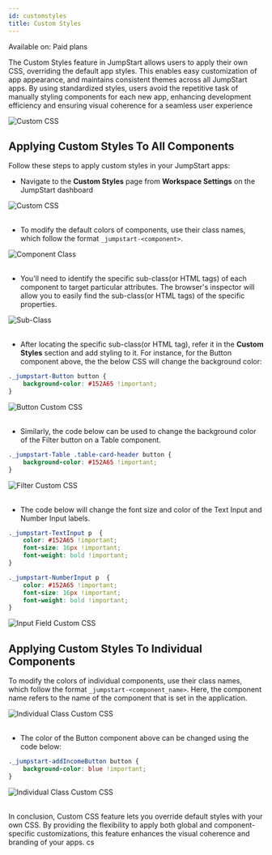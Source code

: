 ```yaml
---
id: customstyles
title: Custom Styles
---
```


<div className='badge badge--primary heading-badge'>Available on: Paid plans</div>

The Custom Styles feature in JumpStart allows users to apply their own CSS, overriding the default app styles. This enables easy customization of app appearance, and maintains consistent themes across all JumpStart apps. By using standardized styles, users avoid the repetitive task of manually styling components for each new app, enhancing development efficiency and ensuring visual coherence for a seamless user experience

<div style={{textAlign: 'center'}}>
    <img className="screenshot-full" src="/img/v2-beta/app-builder/customcss/customcss-v2.gif" alt="Custom CSS" /> 
</div>

## Applying Custom Styles To All Components

Follow these steps to apply custom styles in your JumpStart apps:

- Navigate to the **Custom Styles** page from **Workspace Settings** on the JumpStart dashboard

<div style={{textAlign: 'center'}}>
    <img className="screenshot-full" src="/img/v2-beta/app-builder/customcss/custom-styles.png" alt="Custom CSS" />
</div>
<br/>

- To modify the default colors of components, use their class names, which follow the format `_jumpstart-<component>`. 

<div style={{textAlign: 'center'}}>
    <img className="screenshot-full" src="/img/v2-beta/app-builder/customcss/component-class.png" alt="Component Class" />
</div>
<br/>

- You'll need to identify the specific sub-class(or HTML tags) of each component to target particular attributes. The browser's inspector will allow you to easily find the sub-class(or HTML tags) of the specific 
properties. 

<div style={{textAlign: 'center'}}>
    <img className="screenshot-full" src="/img/v2-beta/app-builder/customcss/button-class-subclass.png" alt="Sub-Class" />
</div>
<br/>

- After locating the specific sub-class(or HTML tag), refer it in the **Custom Styles** section and add styling to it. For instance, for the Button component above, the the below CSS will change the background color:

```css
._jumpstart-Button button {
    background-color: #152A65 !important;
}
```

<div style={{textAlign: 'center'}}>
    <img className="screenshot-full" src="/img/v2-beta/app-builder/customcss/button-component-customcss.png" alt="Button Custom CSS" />
</div>
<br/>

- Similarly, the code below can be used to change the background color of the Filter button on a Table component.

```css
._jumpstart-Table .table-card-header button {
    background-color: #152A65 !important;
}
```

<div style={{textAlign: 'center'}}>
    <img className="screenshot-full" src="/img/v2-beta/app-builder/customcss/filter-button-customcss.png" alt="Filter Custom CSS" />
</div>
<br/>

- The code below will change the font size and color of the Text Input and Number Input labels.

```css
._jumpstart-TextInput p  {
	color: #152A65 !important;
    font-size: 16px !important;
    font-weight: bold !important;
}

._jumpstart-NumberInput p  {
	color: #152A65 !important;
    font-size: 16px !important;
    font-weight: bold !important;
}
```
<div style={{textAlign: 'center'}}>
    <img className="screenshot-full" src="/img/v2-beta/app-builder/customcss/input-fields-customcss.png" alt="Input Field Custom CSS" />
</div>


## Applying Custom Styles To Individual Components

To modify the colors of individual components, use their class names, which follow the format `_jumpstart-<component_name>`. Here, the component name refers to the name of the component that is set in the application.

<div style={{textAlign: 'center'}}>
    <img className="screenshot-full" src="/img/v2-beta/app-builder/customcss/individual-class.png" alt="Individual Class Custom CSS" />
</div>
<br/>

- The color of the Button component above can be changed using the code below:

```css
._jumpstart-addIncomeButton button {
    background-color: blue !important;
}
```
<div style={{textAlign: 'center'}}>
    <img className="screenshot-full" src="/img/v2-beta/app-builder/customcss/individual-customcss.png" alt="Individual Class Custom CSS" />
</div>
<br/>

In conclusion, Custom CSS feature lets you override default styles with your own CSS. By providing the flexibility to apply both global and component-specific customizations, this feature enhances the visual coherence and branding of your apps. cs